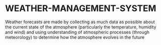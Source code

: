 # WEATHER-MANAGEMENT-SYSTEM
Weather forecasts are made by collecting as much data as possible about the current state of the atmosphere (particularly the temperature, humidity and wind) and using understanding of atmospheric processes (through meteorology) to determine how the atmosphere evolves in the future
